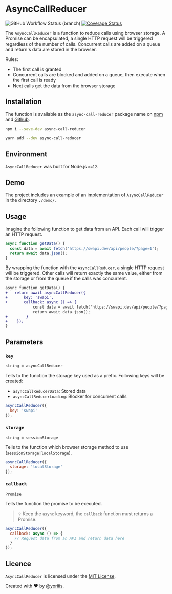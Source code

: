 # AsyncCallReducer

![GitHub Workflow Status (branch)](https://img.shields.io/github/actions/workflow/status/yoriiis/async-call-reducer/build.yml?branch=main&style=for-the-badge) [![Coverage Status](https://img.shields.io/coveralls/github/yoriiis/async-call-reducer?style=for-the-badge)](https://coveralls.io/github/yoriiis/async-call-reducer?branch=main)

The `AsyncCallReducer` is a function to reduce calls using browser storage. A Promise can be encapsulated, a single HTTP request will be triggered regardless of the number of calls. Concurrent calls are added on a queue and return's data are stored in the browser.

Rules:

- The first call is granted
- Concurrent calls are blocked and added on a queue, then execute when the first call is ready
- Next calls get the data from the browser storage

## Installation

The function is available as the `async-call-reducer` package name on [npm](https://www.npmjs.com/package/async-call-reducer) and [Github](https://github.com/yoriiis/async-call-reducer).

```bash
npm i --save-dev async-call-reducer
```

```bash
yarn add --dev async-call-reducer
```

## Environment

`AsyncCallReducer` was built for Node.js `>=12`.

## Demo

The project includes an example of an implementation of `AsyncCallReducer` in the directory `./demo/`.

## Usage

Imagine the following function to get data from an API. Each call will trigger an HTTP request.

```javascript
async function getData() {
  const data = await fetch('https://swapi.dev/api/people/?page=1');
  return await data.json();
}
```

By wrapping the function with the `AsyncCallReducer`, a single HTTP request will be triggered. Other calls will return exactly the same value, either from the storage or from the queue if the calls was concurrent.

```diff
async function getData() {
+   return await asyncCallReducer({
+       key: 'swapi',
+       callback: async () => {
            const data = await fetch('https://swapi.dev/api/people/?page=1');
            return await data.json();
+        }
+    });
}
```

## Parameters

### `key`

`string = asyncCallReducer`

Tells to the function the storage key used as a prefix. Following keys will be created:

- `asyncCallReducerData`: Stored data
- `asyncCallReducerLoading`: Blocker for concurrent calls

```js
asyncCallReducer({
  key: 'swapi'
});
```

### `storage`

`string = sessionStorage`

Tells to the function which browser storage method to use (`sessionStorage|localStorage`).

```js
asyncCallReducer({
  storage: 'localStorage'
});
```

### `callback`

`Promise`

Tells the function the promise to be executed.

> 💡 Keep the `async` keyword, the `callback` function must returns a Promise.

```js
asyncCallReducer({
  callback: async () => {
    // Request data from an API and return data here
  }
});
```

## Licence

`AsyncCallReducer` is licensed under the [MIT License](http://opensource.org/licenses/MIT).

Created with ♥ by [@yoriiis](http://github.com/yoriiis).
